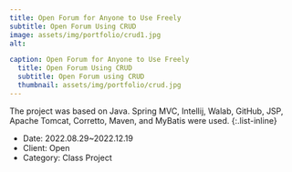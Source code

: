 ```yaml
---
title: Open Forum for Anyone to Use Freely
subtitle: Open Forum Using CRUD
image: assets/img/portfolio/crud1.jpg
alt: 

caption: Open Forum for Anyone to Use Freely
  title: Open Forum Using CRUD
  subtitle: Open Forum using CRUD
  thumbnail: assets/img/portfolio/crud.jpg
---
```

The project was based on Java. Spring MVC, Intellij, Walab, GitHub, JSP, Apache Tomcat, Corretto, Maven, and MyBatis were used.
{:.list-inline}
- Date: 2022.08.29~2022.12.19
- Client: Open
- Category: Class Project

